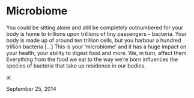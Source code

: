 # Microbiome
You could be sitting alone and still be completely outnumbered for your 
body is home to trillions upon trillions of tiny passengers – bacteria. 
Your body is made up of around ten trillion cells, but you harbour a hundred trillion
 bacteria [...] This is your ‘microbiome’ and it has a huge impact on your health, your 
ability to digest food and more. We, in turn, affect them. Everything 
from the food we eat to the way we’re born influences the species of 
bacteria that take up residence in our bodies.








at

September 25, 2014















